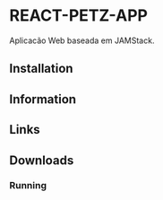 # REACT-PETZ-APP

Aplicacão Web baseada em JAMStack.

## Installation

## Information

## Links

## Downloads

### Running
